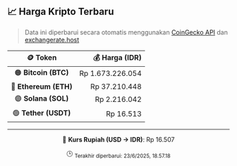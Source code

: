 

<!-- HARGA_KRIPTO -->
## 📈 Harga Kripto Terbaru

> Data ini diperbarui secara otomatis menggunakan [CoinGecko API](https://www.coingecko.com/) dan [exchangerate.host](https://exchangerate.host/)

<div align="center">

| 🪙 Token | 💰 Harga (IDR) |
|:------:|---------------:|
| 🟠 **Bitcoin (BTC)**   | Rp 1.673.226.054 |
| 🔵 **Ethereum (ETH)**  | Rp 37.210.448 |
| 🟣 **Solana (SOL)**    | Rp 2.216.042 |
| 🟢 **Tether (USDT)**   | Rp 16.513 |

---

💱 **Kurs Rupiah (USD → IDR)**: Rp 16.507

🕒 <sub>Terakhir diperbarui: 23/6/2025, 18.57.18</sub>

</div>
<!-- /HARGA_KRIPTO -->
